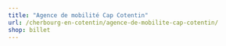 ```yaml
---
title: "Agence de mobilité Cap Cotentin"
url: /cherbourg-en-cotentin/agence-de-mobilite-cap-cotentin/
shop: billet
---
```

